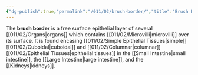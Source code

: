 ```yaml
---
{"dg-publish":true,"permalink":"/011/02/brush-border/","title":"Brush Border","tags":["BIOL422"],"noteIcon":"fallback","created":"2024-09-26T13:45:04.070-07:00","updated":"2024-09-26T15:03:44.398-07:00"}
---
```


The **brush border** is a free surface epithelial layer of several [[011/02/Organs\|organs]] which contains [[011/02/Microvilli\|microvilli]] over its surface. It is found encasing [[011/02/Simple Epithelial Tissues\|simple]] [[011/02/Cuboidal\|cuboidal]] and [[011/02/Columnar\|columnar]] [[011/02/Epithelial Tissues\|epithelial tissues]] in the [[Small Intestine\|small intestine]], the [[Large Intestine\|large intestine]], and the [[Kidneys\|kidneys]].